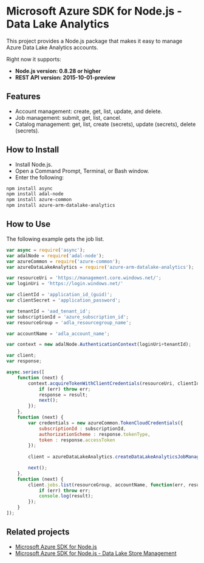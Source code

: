 # Microsoft Azure SDK for Node.js - Data Lake Analytics

This project provides a Node.js package that makes it easy to manage Azure Data Lake Analytics accounts.

Right now it supports:

  *  **Node.js version: 0.8.28 or higher**
  *  **REST API version: 2015-10-01-preview**

## Features

- Account management: create, get, list, update, and delete.
- Job management: submit, get, list, cancel.
- Catalog management: get, list, create (secrets), update (secrets), delete (secrets).

## How to Install

- Install Node.js.
- Open a Command Prompt, Terminal, or Bash window.
- Enter the following:
 
```bash
npm install async
npm install adal-node
npm install azure-common
npm install azure-arm-datalake-analytics
```

## How to Use

The following example gets the job list.

```javascript
var async = require('async');
var adalNode = require('adal-node');
var azureCommon = require('azure-common');
var azureDataLakeAnalytics = require('azure-arm-datalake-analytics');

var resourceUri = 'https://management.core.windows.net/';
var loginUri = 'https://login.windows.net/'

var clientId = 'application_id_(guid)';
var clientSecret = 'application_password';

var tenantId = 'aad_tenant_id';
var subscriptionId = 'azure_subscription_id';
var resourceGroup = 'adla_resourcegroup_name';

var accountName = 'adla_account_name';

var context = new adalNode.AuthenticationContext(loginUri+tenantId);

var client;
var response;

async.series([
    function (next) {
        context.acquireTokenWithClientCredentials(resourceUri, clientId, clientSecret, function(err, result){
            if (err) throw err;
            response = result;
            next();
        });
    },
    function (next) {
        var credentials = new azureCommon.TokenCloudCredentials({
            subscriptionId : subscriptionId,
            authorizationScheme : response.tokenType,
            token : response.accessToken
        });
      
        client = azureDataLakeAnalytics.createDataLakeAnalyticsJobManagementClient(credentials, 'azuredatalakeanalytics.net');

        next();
    },
    function (next) {
        client.jobs.list(resourceGroup, accountName, function(err, result){
            if (err) throw err;
            console.log(result);
        });
    }
]);
```

## Related projects

- [Microsoft Azure SDK for Node.js](https://github.com/azure/azure-sdk-for-node)
- [Microsoft Azure SDK for Node.js - Data Lake Store Management](https://github.com/Azure/azure-sdk-for-node/tree/master/lib/services/dataLake.Analytics)
